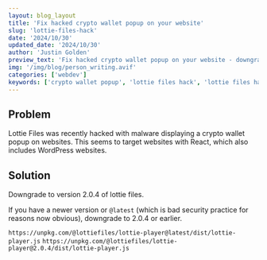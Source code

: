 ```yaml
---
layout: blog_layout
title: 'Fix hacked crypto wallet popup on your website'
slug: 'lottie-files-hack'
date: '2024/10/30'
updated_date: '2024/10/30'
author: 'Justin Golden'
preview_text: 'Fix hacked crypto wallet popup on your website - downgrade to 2.0.4 of lottie files'
img: '/img/blog/person_writing.avif'
categories: ['webdev']
keywords: ['crypto wallet popup', 'lottie files hack', 'lottie files hack crypto wallet popup']
---
```


## Problem

Lottie Files was recently hacked with malware displaying a crypto wallet popup on websites. This seems to target websites with React, which also includes WordPress websites.

## Solution

Downgrade to version 2.0.4 of lottie files.

If you have a newer version or `@latest` (which is bad security practice for reasons now obvious), downgrade to 2.0.4 or earlier.

`https://unpkg.com/@lottiefiles/lottie-player@latest/dist/lottie-player.js`
`https://unpkg.com/@lottiefiles/lottie-player@2.0.4/dist/lottie-player.js`
